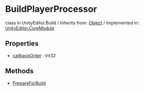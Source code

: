 # BuildPlayerProcessor
class in UnityEditor.Build
 / Inherits from: <a href="https://docs.unity3d.com/6000.2/Documentation/ScriptReference/Object.html">Object</a> / Implemented in: <a href="https://docs.unity3d.com/6000.2/Documentation/ScriptReference/UnityEditor.CoreModule.html">UnityEditor.CoreModule</a>

## Properties
- <a href="https://docs.unity3d.com/6000.2/Documentation/ScriptReference/BuildPlayerProcessor-callbackOrder.html">callbackOrder</a> : Int32

## Methods
- <a href="https://docs.unity3d.com/6000.2/Documentation/ScriptReference/BuildPlayerProcessor.PrepareForBuild.html">PrepareForBuild</a>
